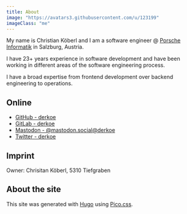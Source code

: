 ```yaml
---
title: About
image: "https://avatars3.githubusercontent.com/u/123199"
imageClass: "me"
---
```


My name is Christian Köberl and I am a software engineer @ [Porsche Informatik](https://www.porscheinformatik.at/) in Salzburg, Austria.

I have 23+ years experience in software development and have been working in different areas of the software engineering process.

I have a broad expertise from frontend development over backend engineering to operations.

## Online

- [GitHub - derkoe](https://github.com/derkoe)
- [GitLab - derkoe](https://gitlab.com/derkoe)
- [Mastodon - @mastodon.social@derkoe](https://mastodon.social/@derkoe)
- [Twitter - derkoe](https://twitter.com/derkoe)

## Imprint

Owner: Chrisitan Köberl, 5310 Tiefgraben

## About the site

This site was generated with [Hugo](https://gohugo.io/) using [Pico.css](https://picocss.com/).
